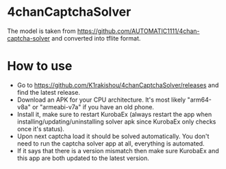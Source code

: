# 4chanCaptchaSolver

The model is taken from https://github.com/AUTOMATIC1111/4chan-captcha-solver and converted into tflite format.

# How to use
- Go to https://github.com/K1rakishou/4chanCaptchaSolver/releases and find the latest release.
- Download an APK for your CPU architecture. It's most likely "arm64-v8a" or "armeabi-v7a" if you have an old phone.
- Install it, make sure to restart KurobaEx (always restart the app when installing/updating/uninstalling solver apk since KurobaEx only checks once it's status).
- Upon next captcha load it should be solved automatically. You don't need to run the captcha solver app at all, everything is automated.
- If it says that there is a version mismatch then make sure KurobaEx and this app are both updated to the latest version.
